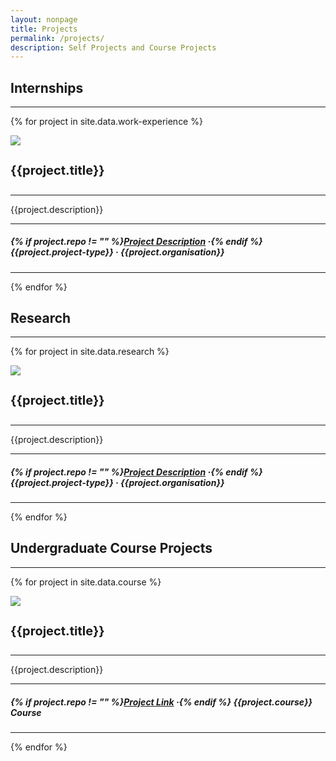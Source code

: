 ```yaml
---
layout: nonpage
title: Projects
permalink: /projects/
description: Self Projects and Course Projects
---
```


<h2>Internships</h2>
<hr>

{% for project in site.data.work-experience %}
<div class="row">
    <div class="col-sm-3">
        <img src="{{project.image}}" class="img img-responsive">
    </div>
    <div class="col-sm-9">
        <h4 style="font-size: 20px">{{project.title}}</h4>
        <hr>
        <p>{{project.description}}</p>
        <hr>
        <h5>
        {% if project.repo != "" %}<a href="{{project.repo}}">Project Description</a> &middot;{% endif %}
         {{project.project-type}} &middot; {{project.organisation}}</h5>
    </div>
</div>
<hr>
{% endfor %}

<br>
<h2>Research</h2>
<hr>

{% for project in site.data.research %}
<div class="row">
    <div class="col-sm-3">
        <img src="{{project.image}}" class="img img-responsive">
    </div>
    <div class="col-sm-9">
        <h4 style="font-size: 20px">{{project.title}}</h4>
        <hr>
        <p>{{project.description}}</p>
        <hr>
        <h5>
        {% if project.repo != "" %}<a href="{{project.repo}}">Project Description</a> &middot;{% endif %}
         {{project.project-type}} &middot; {{project.organisation}}</h5>
    </div>
</div>
<hr>
{% endfor %}

<br>
<h2>Undergraduate Course Projects</h2>
<hr>

{% for project in site.data.course %}
<div class="row">
    <div class="col-sm-3">
        <img src="{{project.image}}" class="img img-responsive">
    </div>
    <div class="col-sm-9">
        <h4 style="font-size: 20px">{{project.title}}</h4>
        <hr>
        <p>{{project.description}}</p>
        <hr>
        <h5>
        {% if project.repo != "" %}<a href="{{project.repo}}">Project Link</a> &middot;{% endif %}
         {{project.course}} Course</h5>
    </div>
</div>
<hr>
{% endfor %}